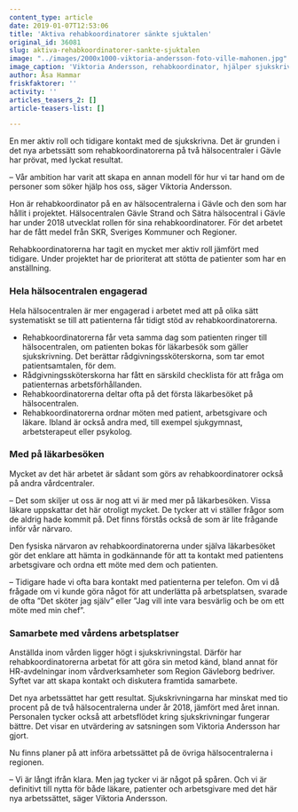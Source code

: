 ```yaml
---
content_type: article
date: 2019-01-07T12:53:06
title: 'Aktiva rehabkoordinatorer sänkte sjuktalen'
original_id: 36081
slug: aktiva-rehabkoordinatorer-sankte-sjuktalen
image: "../images/2000x1000-viktoria-andersson-foto-ville-mahonen.jpg"
image_caption: 'Viktoria Andersson, rehabkoordinator, hjälper sjukskrivna patienter att komma tillbaka i arbete. Numera är hela hälsocentralen Gävle Strand involverad. '
author: Åsa Hammar
friskfaktorer: ''
activity: ''
articles_teasers_2: []
article-teasers-list: []

---
```


En mer aktiv roll och tidigare kontakt med de sjukskrivna. Det är grunden i det nya arbetssätt som rehabkoordinatorerna på två hälsocentraler i Gävle har prövat, med lyckat resultat.

– Vår ambition har varit att skapa en annan modell för hur vi tar hand om de personer som söker hjälp hos oss, säger Viktoria Andersson.

Hon är rehabkoordinator på en av hälsocentralerna i Gävle och den som har hållit i projektet. Hälsocentralen Gävle Strand och Sätra hälsocentral i Gävle har under 2018 utvecklat rollen för sina rehabkoordinatorer. För det arbetet har de fått medel från SKR, Sveriges Kommuner och Regioner.

Rehabkoordinatorerna har tagit en mycket mer aktiv roll jämfört med tidigare. Under projektet har de prioriterat att stötta de patienter som har en anställning.

### Hela hälsocentralen engagerad

Hela hälsocentralen är mer engagerad i arbetet med att på olika sätt systematiskt se till att patienterna får tidigt stöd av rehabkoordinatorerna.

*   Rehabkoordinatorerna får veta samma dag som patienten ringer till hälsocentralen, om patienten bokas för läkarbesök som gäller sjukskrivning. Det berättar rådgivningssköterskorna, som tar emot patientsamtalen, för dem.
*   Rådgivningssköterskorna har fått en särskild checklista för att fråga om patienternas arbetsförhållanden.
*   Rehabkoordinatorerna deltar ofta på det första läkarbesöket på hälsocentralen.
*   Rehabkoordinatorerna ordnar möten med patient, arbetsgivare och läkare. Ibland är också andra med, till exempel sjukgymnast, arbetsterapeut eller psykolog.

### Med på läkarbesöken

Mycket av det här arbetet är sådant som görs av rehabkoordinatorer också på andra vårdcentraler.

– Det som skiljer ut oss är nog att vi är med mer på läkarbesöken. Vissa läkare uppskattar det här otroligt mycket. De tycker att vi ställer frågor som de aldrig hade kommit på. Det finns förstås också de som är lite frågande inför vår närvaro.

Den fysiska närvaron av rehabkoordinatorerna under själva läkarbesöket gör det enklare att hämta in godkännande för att ta kontakt med patientens arbetsgivare och ordna ett möte med dem och patienten.

– Tidigare hade vi ofta bara kontakt med patienterna per telefon. Om vi då frågade om vi kunde göra något för att underlätta på arbetsplatsen, svarade de ofta ”Det sköter jag själv” eller ”Jag vill inte vara besvärlig och be om ett möte med min chef”.

### Samarbete med vårdens arbetsplatser

Anställda inom vården ligger högt i sjukskrivningstal. Därför har rehabkoordinatorerna arbetat för att göra sin metod känd, bland annat för HR-avdelningar inom vårdverksamheter som Region Gävleborg bedriver. Syftet var att skapa kontakt och diskutera framtida samarbete.

Det nya arbetssättet har gett resultat. Sjukskrivningarna har minskat med tio procent på de två hälsocentralerna under år 2018, jämfört med året innan. Personalen tycker också att arbetsflödet kring sjukskrivningar fungerar bättre. Det visar en utvärdering av satsningen som Viktoria Andersson har gjort.

Nu finns planer på att införa arbetssättet på de övriga hälsocentralerna i regionen.

– Vi är långt ifrån klara. Men jag tycker vi är något på spåren. Och vi är definitivt till nytta för både läkare, patienter och arbetsgivare med det här nya arbetssättet, säger Viktoria Andersson.

